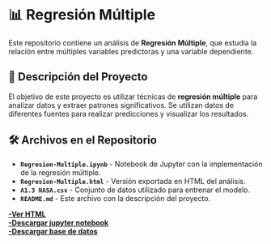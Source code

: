 # 📊 Regresión Múltiple

Este repositorio contiene un análisis de **Regresión Múltiple**, que estudia la relación entre múltiples variables predictoras y una variable dependiente. 

## 📖 Descripción del Proyecto
El objetivo de este proyecto es utilizar técnicas de **regresión múltiple** para analizar datos y extraer patrones significativos. Se utilizan datos de diferentes fuentes para realizar predicciones y visualizar los resultados.

## 🛠️ Archivos en el Repositorio
- **`Regresion-Multiple.ipynb`** - Notebook de Jupyter con la implementación de la regresión múltiple.
- **`Regresion-Multiple.html`** - Versión exportada en HTML del análisis.
- **`A1.3 NASA.csv`** - Conjunto de datos utilizado para entrenar el modelo.
- **`README.md`** - Este archivo con la descripción del proyecto.

**[-Ver HTML](Regresión_Multiple.html)**    
**[-Descargar jupyter notebook](Regresión_Multiple.ipynb)**  
**[-Descargar base de datos](A1_3_NASA)**  
